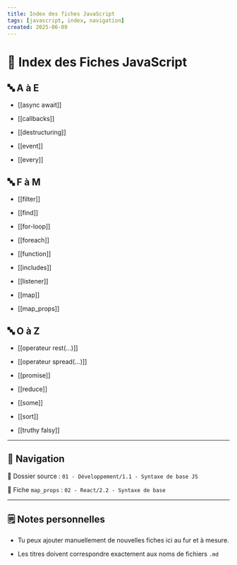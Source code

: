 ```yaml
---
title: Index des fiches JavaScript
tags: [javascript, index, navigation]
created: 2025-06-09
---  
```


# 📘 Index des Fiches JavaScript
  

## 🔤 A à E

- [[async await]]

- [[callbacks]]

- [[destructuring]]

- [[event]]

- [[every]]

  

## 🔤 F à M

- [[filter]]

- [[find]]

- [[for-loop]]

- [[foreach]]

- [[function]]

- [[includes]]

- [[listener]]

- [[map]]

- [[map_props]]

  

## 🔤 O à Z

- [[operateur rest(...)]]

- [[operateur spread(...)]]

- [[promise]]

- [[reduce]]

- [[some]]

- [[sort]]

- [[truthy falsy]]

  

---

## 📁 Navigation
  

📂 Dossier source : `01 - Développement/1.1 - Syntaxe de base JS`  

📂 Fiche `map_props` : `02 - React/2.2 - Syntaxe de base`
 
---

## 🗒️ Notes personnelles

- Tu peux ajouter manuellement de nouvelles fiches ici au fur et à mesure.

- Les titres doivent correspondre exactement aux noms de fichiers `.md`